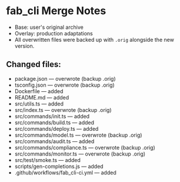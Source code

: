 # fab_cli Merge Notes
- Base: user's original archive
- Overlay: production adaptations
- All overwritten files were backed up with `.orig` alongside the new version.

## Changed files:
- package.json — overwrote (backup .orig)
- tsconfig.json — overwrote (backup .orig)
- Dockerfile — added
- README.md — added
- src/utils.ts — added
- src/index.ts — overwrote (backup .orig)
- src/commands/init.ts — added
- src/commands/build.ts — added
- src/commands/deploy.ts — added
- src/commands/model.ts — overwrote (backup .orig)
- src/commands/audit.ts — added
- src/commands/compliance.ts — overwrote (backup .orig)
- src/commands/monitor.ts — overwrote (backup .orig)
- src/test/smoke.ts — added
- scripts/gen-completions.js — added
- .github/workflows/fab_cli-ci.yml — added